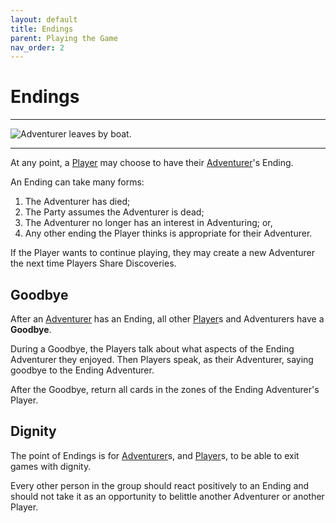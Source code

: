 ```yaml
---
layout: default
title: Endings
parent: Playing the Game
nav_order: 2
---
```


# Endings

---

<img src="https://plerpsandplerps.github.io/Sprouting-Tales/artwork/Art_Ending.png" alt="Adventurer leaves by boat.">

---

At any point, a [Player](https://plerpsandplerps.github.io/Sprouting-Tales/docs/Introduction/Basics.html#player-and-adventurer) may choose to have their [Adventurer](https://plerpsandplerps.github.io/Sprouting-Tales/docs/Introduction/Basics.html#player-and-adventurer)'s Ending. 

An Ending can take many forms: 
1. The Adventurer has died; 
2. The Party assumes the Adventurer is dead;
3. The Adventurer no longer has an interest in Adventuring; or, 
4. Any other ending the Player thinks is appropriate for their Adventurer.

If the Player wants to continue playing, they may create a new Adventurer the next time Players Share Discoveries. 

## Goodbye

After an [Adventurer](https://plerpsandplerps.github.io/Sprouting-Tales/docs/Introduction/Basics.html#player-and-adventurer) has an Ending, all other [Player](https://plerpsandplerps.github.io/Sprouting-Tales/docs/Introduction/Basics.html#player-and-adventurer)s and Adventurers have a **Goodbye**. 

During a Goodbye, the Players talk about what aspects of the Ending Adventurer they enjoyed. Then Players speak, as their Adventurer, saying goodbye to the Ending Adventurer. 

After the Goodbye, return all cards in the zones of the Ending Adventurer's Player.

## Dignity

The point of Endings is for [Adventurer](https://plerpsandplerps.github.io/Sprouting-Tales/docs/Introduction/Basics.html#player-and-adventurer)s, and [Player](https://plerpsandplerps.github.io/Sprouting-Tales/docs/Introduction/Basics.html#player-and-adventurer)s, to be able to exit games with dignity. 

Every other person in the group should react positively to an Ending and should not take it as an opportunity to belittle another Adventurer or another Player.